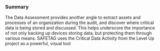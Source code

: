 ### Summary

The Data Assessment provides another angle to extract assets and processes of an organization during the audit, and discover where critical data is being stored and discussed.  This helps underscore the importance of not only backing up devices storing data, but protecting them through various means.  SAFETAG uses the Critical Data Activity from the Level Up project as a powerful, visual tool

